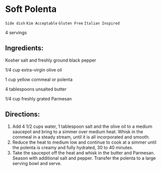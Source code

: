 # Soft Polenta

`Side dish` `Kim Acceptable` `Gluten Free` `Italian Inspired`

4 servings

## **Ingredients:**

Kosher salt and freshly ground black pepper

1/4 cup extra-virgin olive oil 

1 cup yellow cornmeal or polenta

4 tablespoons unsalted butter 

1/4 cup freshly grated Parmesan

## **Directions:**

1. Add 4 1/2 cups water, 1 tablespoon salt and the olive oil to a medium saucepot and bring to a simmer over medium heat. Whisk in the cornmeal in a steady stream, until it is all incorporated and smooth.
2. Reduce the heat to medium low and continue to cook at a simmer until the polenta is creamy and fully hydrated, 30 to 40 minutes.
3. Take the saucepot off the heat and whisk in the butter and Parmesan. Season with additional salt and pepper. Transfer the polenta to a large serving bowl and serve.
